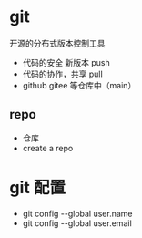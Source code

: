 # git
开源的分布式版本控制工具
- 代码的安全 新版本  push
- 代码的协作，共享  pull 
- github gitee 等仓库中（main）

## repo
   - 仓库
   - create a repo

# git 配置
- git config --global user.name 
- git config --global user.email 